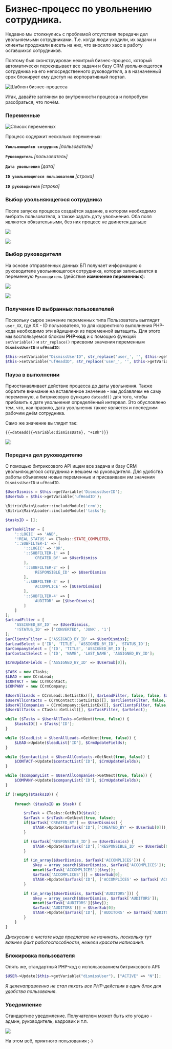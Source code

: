 # Бизнес-процесс по увольнению сотрудника.

Недавно мы столкнулись с проблемой отсутствия передачи дел увольняемыми сотрудниками. Т.е. когда люди уходили, их задачи и клиенты продожали висеть на них, что вносило хаос в работу оставшихся сотрудников.

Поэтому был сконструирован нехитрый бизнес-процесс, который автоматически перекидывает все задачи и базу CRM увольняющегося сотрудника на его непосредственного руководителя, а в назначенный срок блокирует ему доступ на корпоративный портал.

![Шаблон бизнес-процесса](http://ramapriyakirtan.myjino.ru/bp_151_bx24.dismiss_user/00_bp.png)

Итак, давайте заглянем во внутренности процесса и попробуем разобраться, что почём.

### Переменные

![Список переменных](http://ramapriyakirtan.myjino.ru/bp_151_bx24.dismiss_user/02_bp.png)

Процесс содержит несколько переменных:

**`Увольняющийся сотрудник`** *[пользователь]*

**`Руководитель`** *[пользователь]*

**`Дата увольнения`** *[дата]*

**`ID увольняющегося пользователя`** *[строка]*

**`ID руководителя`** *[строка]*

### Выбор увольняющегося сотрудника

После запуска процесса создаётся задание, в котором необходимо выбрать пользователя, а также задать дату увольнения. Оба поля являются обязательными, без них процесс не двинется дальше

![](http://ramapriyakirtan.myjino.ru/bp_151_bx24.dismiss_user/03_bp.png)

![](http://ramapriyakirtan.myjino.ru/bp_151_bx24.dismiss_user/04_bp.png)

### Выбор руководителя

На основе отправленных данных БП получает информацию о руководителе увольняющегося сотрудника, которая записывается в переменную `Руководитель` (действие **изменение переменных**):

![](http://ramapriyakirtan.myjino.ru/bp_151_bx24.dismiss_user/06_bp.png)

![](http://ramapriyakirtan.myjino.ru/bp_151_bx24.dismiss_user/07_bp.png)

### Получение ID выбранных пользователей

Поскольку сырое значение переменных типа Пользователь выглядит `user_XX`, где XX - ID пользователя, то для корректного выполнения PHP-кода необходимо эти айдишники из переменной вытащить. Для этого мы воспользуемся блоком **PHP-код** и с помощью функций `setVariable()` и `str_replace()` присвоим значения переменным **`DismissUserID`** и **`ufHeadID`**:

```php
$this->setVariable("DismissUserID", str_replace('user_', '', $this->getVariable('dismissUser')));
$this->setVariable("ufHeadID", str_replace('user_', '', $this->getVariable('ufHead')));
```

### Пауза в выполнении

Приостанавливает действие процесса до даты увольнения. Также обратите внимание на вставленное значение - мы добавляем не саму переменную, а битриксовую функцию `dateadd()` для того, чтобы прибавить к дате увольнения определённый интервал. Это обусловлено тем, что, как правило, дата увольнения также является и последним рабочим днём сотрудника.

Само же значение выглядит так:

`{{=dateadd({=Variable:dismissDate}, "+18h")}}`

![](http://ramapriyakirtan.myjino.ru/bp_151_bx24.dismiss_user/08_bp.png)

### Передача дел руководителю

С помощью битриксового API ищем все задача и базу CRM увольняющегося сотрудника и вешаем на руководителя. Для удобства работы объявляем новые переменные и присваиваем им значения `DismissUserID` и `ufHeadID`.

```php
$UserDismiss = $this->getVariable('DismissUserID');
$UserSub = $this->getVariable('ufHeadID');

\Bitrix\Main\Loader::includeModule('crm');
\Bitrix\Main\Loader::includeModule('tasks');

$tasksID = [];

$arTaskFilter = [
    '::LOGIC' => 'AND',
    '!REAL_STATUS' => CTasks::STATE_COMPLETED,
    '::SUBFILTER-1' => [
        '::LOGIC' => 'OR',
        '::SUBFILTER-1' => [
            'CREATED_BY' => $UserDismiss
        ],
        '::SUBFILTER-2' => [
            'RESPONSIBLE_ID' => $UserDismiss
        ],
        '::SUBFILTER-3' => [
            'ACCOMPLICE' => [$UserDismiss]
        ],
        '::SUBFILTER-4' => [
            'AUDITOR' => [$UserDismiss]
        ]
    ]
];
$arLeadFilter = [
    'ASSIGNED_BY_ID' => $UserDismiss,
    '!STATUS_ID' => ['CONVERTED', 'JUNK', '1']
];
$arClientsFilter = ['ASSIGNED_BY_ID' => $UserDismiss];
$arLeadSelect = ['ID', 'TITLE', 'ASSIGNED_BY_ID', 'STATUS_ID'];
$arCompanySelect = ['ID', 'TITLE', 'ASSIGNED_BY_ID'];
$arContactSelect = ['ID', 'NAME', 'LAST_NAME', 'ASSIGNED_BY_ID'];

$CrmUpdateFields = ['ASSIGNED_BY_ID' => $UserSub[0]];

$TASK = new CTasks;
$LEAD = new CCrmLead;
$CONTACT = new CCrmContact;
$COMPANY = new CCrmCompany;

$UserAllLeads = CCrmLead::GetListEx([], $arLeadFilter, false, false, $arLeadSelect);
$UserAllContacts = CCrmContact::GetListEx([], $arClientsFilter, false, false, $arContactSelect);
$UserAllCompanies = CCrmCompany::GetListEx([], $arClientsFilter, false, false, $arCompanySelect);
$UserAllTasks = CTasks::GetList([], $arTaskFilter, $arSelect);

while ($Tasks = $UserAllTasks->GetNext(true, false)) {
    $tasksID[] = $Tasks['ID'];
}

while ($leadList = $UserAllLeads->GetNext(true, false)) {
    $LEAD->Update($leadList['ID'], $CrmUpdateFields);
}

while ($contactList = $UserAllContacts->GetNext(true, false)) {
    $CONTACT->Update($contactList['ID'], $CrmUpdateFields);
}

while ($companyList = $UserAllCompanies->GetNext(true, false)) {
    $COMPANY->Update($companyList['ID'], $CrmUpdateFields);
}

if (!empty($tasksID)) {
    
    foreach ($tasksID as $task) {

        $rsTask = CTasks::GetByID($task);
        $arTask = $rsTask->GetNext(true, false);
        if($arTask['CREATED_BY'] == $UserDismiss) {
            $TASK->Update($arTask['ID'],['CREATED_BY' => $UserSub[0]]);
        }

        if ($arTask['RESPONSIBLE_ID'] == $UserDismiss) {
            $TASK->Update($arTask['ID'],['RESPONSIBLE_ID' => $UserSub[0]]);
        }

        if (in_array($UserDismiss, $arTask['ACCOMPLICES'])) {
            $key = array_search($UserDismiss, $arTask['ACCOMPLICES']);
            unset($arTask['ACCOMPLICES'][$key]);
            $arTask['ACCOMPLICES'][] = $UserSub[0];
            $TASK->Update($arTask['ID'], ['ACCOMPLICES' => $arTask['ACCOMPLICES']]);
        }

        if (in_array($UserDismiss, $arTask['AUDITORS'])) {
            $key = array_search($UserDismiss, $arTask['AUDITORS']);
            unset($arTask['AUDITORS'][$key]);
            $arTask['AUDITORS'][] = $UserSub[0];
            $TASK->Update($arTask['ID'], ['AUDITORS' => $arTask['AUDITORS']]);
        }        
    }    
}

```

*Дискуссии о чистоте кода предлагаю не начинать, поскольку тут важнее факт работоспособности, нежели красоты написания.*

### Блокировка пользователя

Опять же, стандартный PHP-код с использованием битриксового API:

```php
$USER->Update($this->getVariable("dismissUser"), ["ACTIVE" => "N"]);
```

*Я целенаправленно не стал пихать все PHP-действия в один блок для удобства пользования*.

### Уведомление

Стандартное уведомление. Получателем может быть кто угодно - админ, руководитель, кадровик и т.п.

![](http://ramapriyakirtan.myjino.ru/bp_151_bx24.dismiss_user/09_bp.png)

На этом всё, приятного пользования ;-)
